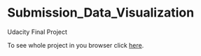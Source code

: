 # Submission_Data_Visualization
Udacity Final Project

To see whole project in you browser click [here](http://bl.ocks.org/DariaAlekseeva/fde6999e69da2158ade6).  
